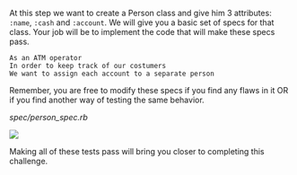 At this step we want to create a Person class and give him 3 attributes: `:name`, `:cash` and `:account`. We will give you a basic set of specs for that class. Your job will be to implement the code that will make these specs pass.
```
As an ATM operator      
In order to keep track of our costumers     
We want to assign each account to a separate person
```
Remember, you are free to modify these specs if you find any flaws in it OR if you find another way of testing the same behavior.

_spec/person_spec.rb_

![](https://cdn.fs.teachablecdn.com/ADNupMnWyR7kCWRvm76Laz/resize=width:1000/https://www.filepicker.io/api/file/uw2aauo0RzCs2VmlTAa9)

Making all of these tests pass will bring you closer to completing this challenge.